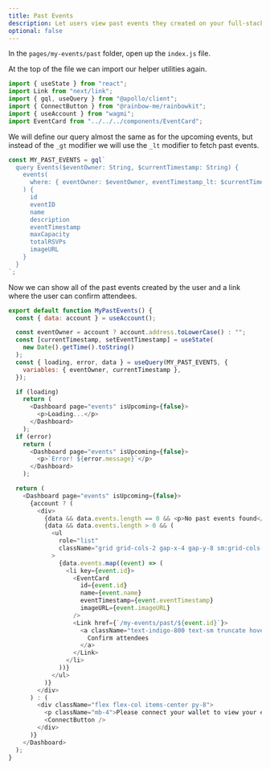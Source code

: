 ```yaml
---
title: Past Events
description: Let users view past events they created on your full-stack decentralized event platform.
optional: false
---
```


In the `pages/my-events/past` folder, open up the `index.js` file.

At the top of the file we can import our helper utilities again.

```javascript
import { useState } from "react";
import Link from "next/link";
import { gql, useQuery } from "@apollo/client";
import { ConnectButton } from "@rainbow-me/rainbowkit";
import { useAccount } from "wagmi";
import EventCard from "../../../components/EventCard";
```

We will define our query almost the same as for the upcoming events, but instead of the `_gt` modifier we will use the `_lt` modifier to fetch past events.

```javascript
const MY_PAST_EVENTS = gql`
  query Events($eventOwner: String, $currentTimestamp: String) {
    events(
      where: { eventOwner: $eventOwner, eventTimestamp_lt: $currentTimestamp }
    ) {
      id
      eventID
      name
      description
      eventTimestamp
      maxCapacity
      totalRSVPs
      imageURL
    }
  }
`;
```

Now we can show all of the past events created by the user and a link where the user can confirm attendees.

```javascript
export default function MyPastEvents() {
  const { data: account } = useAccount();

  const eventOwner = account ? account.address.toLowerCase() : "";
  const [currentTimestamp, setEventTimestamp] = useState(
    new Date().getTime().toString()
  );
  const { loading, error, data } = useQuery(MY_PAST_EVENTS, {
    variables: { eventOwner, currentTimestamp },
  });

  if (loading)
    return (
      <Dashboard page="events" isUpcoming={false}>
        <p>Loading...</p>
      </Dashboard>
    );
  if (error)
    return (
      <Dashboard page="events" isUpcoming={false}>
        <p>`Error! ${error.message}`</p>
      </Dashboard>
    );

  return (
    <Dashboard page="events" isUpcoming={false}>
      {account ? (
        <div>
          {data && data.events.length == 0 && <p>No past events found</p>}
          {data && data.events.length > 0 && (
            <ul
              role="list"
              className="grid grid-cols-2 gap-x-4 gap-y-8 sm:grid-cols-3 sm:gap-x-6 lg:grid-cols-4 xl:gap-x-8"
            >
              {data.events.map((event) => (
                <li key={event.id}>
                  <EventCard
                    id={event.id}
                    name={event.name}
                    eventTimestamp={event.eventTimestamp}
                    imageURL={event.imageURL}
                  />
                  <Link href={`/my-events/past/${event.id}`}>
                    <a className="text-indigo-800 text-sm truncate hover:underline">
                      Confirm attendees
                    </a>
                  </Link>
                </li>
              ))}
            </ul>
          )}
        </div>
      ) : (
        <div className="flex flex-col items-center py-8">
          <p className="mb-4">Please connect your wallet to view your events</p>
          <ConnectButton />
        </div>
      )}
    </Dashboard>
  );
}
```
